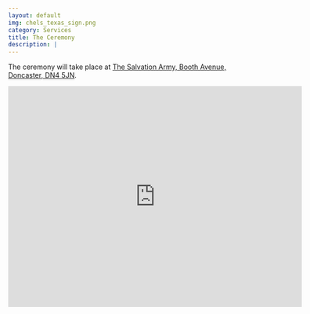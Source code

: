 ```yaml
---
layout: default
img: chels_texas_sign.png
category: Services
title: The Ceremony
description: |
---
```


The ceremony will take place at [The Salvation Army, Booth Avenue, Doncaster, DN4 5JN](https://www.salvationarmy.org.uk/doncaster).

<iframe src="https://www.google.com/maps/embed?pb=!1m18!1m12!1m3!1d1186.20637500421!2d-1.099282073674303!3d53.514685044979124!2m3!1f0!2f0!3f0!3m2!1i1024!2i768!4f13.1!3m3!1m2!1s0x48790e8abc397281%3A0xf52602aa8c55f09d!2sThe+Salvation+Army!5e0!3m2!1sen!2suk!4v1513110237165" width="600" height="450" frameborder="0" style="border:0" allowfullscreen></iframe>

